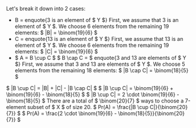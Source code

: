Let's break it down into 2 cases:

<ul>
<li> B = enquote{3 is an element of $ Y $} 
	      First, we assume that 3 is an element of $ Y $. 
	      We choose 6 elements from the remaining 19 elements: $ |B| = \binom{19}{6} $
	<li> C = enquote{13 is an element of $ Y $} 
	      First, we assume that 13 is an element of $ Y $. 
	      We choose 6 elements from the remaining 19 elements: $ |C| = \binom{19}{6} $
	<li> $ A = B \cup C $ 
	      $ B \cap C = $ enquote{3 and 13 are elements of $ Y $} 
	      First, we assume that 3 and 13 are elements of $ Y $. 
	      We choose 5 elements from the remaining 18 elements: $ |B \cap C| = \binom{18}{5} $
</ul>
$ |B \cup C| = |B| + |C| - |B \cap C| $ 
$ |B \cup C| = \binom{19}{6} + \binom{19}{6} - \binom{18}{5} $ 
$ |B \cup C| = 2 \cdot \binom{19}{6} - \binom{18}{5} $ 
There are a total of $ \binom{20}{7} $ ways to choose a 7-element subset of $ X $ of size 20. 
$ Pr(A) = \frac{|B \cup C|}{\binom{20}{7}} $ 
$ Pr(A) = \frac{2 \cdot \binom{19}{6} - \binom{18}{5}}{\binom{20}{7}} $
